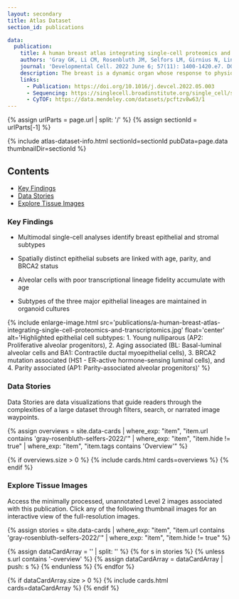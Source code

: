 ```yaml
---
layout: secondary
title: Atlas Dataset
section_id: publications

data:
  publication:
    title: A human breast atlas integrating single-cell proteomics and transcriptomics
    authors: 'Gray GK, Li CM, Rosenbluth JM, Selfors LM, Girnius N, Lin JR, Schackmann RCJ, Goh WL, Moore K, Shapiro HK, Mei S, DAndrea K, Nathanson KL, Sorger PK, Santagata S, Regev A, Garber JE, Dillon DA, and Brugge JS'
    journal: 'Developmental Cell. 2022 June 6; 57(11): 1400-1420.e7. DOI: [10.1016/j.devcel.2022.05.003](https://doi.org/10.1016/j.devcel.2022.05.003)'
    description: The breast is a dynamic organ whose response to physiological and pathophysiological conditions alters its disease susceptibility, yet the specific effects of these clinical variables on cell state remain poorly annotated. We present a unified, high-resolution breast atlas by integrating single-cell RNA-seq, mass cytometry, and cyclic immunofluorescence, encompassing a myriad of states. We define cell subtypes within the alveolar, hormone-sensing, and basal epithelial lineages, delineating associations of several subtypes with cancer risk factors, including age, parity, and BRCA2 germline mutation. Of particular interest is a subset of alveolar cells termed basal-luminal (BL) cells, which exhibit poor transcriptional lineage fidelity, accumulate with age, and carry a gene signature associated with basal-like breast cancer. We further utilize a medium-depletion approach to identify molecular factors regulating cell-subtype proportion in organoids. Together, these data are a rich resource to elucidate diverse mammary cell states.
    links:
      - Publication: https://doi.org/10.1016/j.devcel.2022.05.003
      - Sequencing: https://singlecell.broadinstitute.org/single_cell/study/SCP1731/a-human-breast-atlas-integrating-single-cell-proteomics-and-transcriptomics
      - CyTOF: https://data.mendeley.com/datasets/pcftzv8w63/1
---
```


{% assign urlParts = page.url | split: '/' %}
{% assign sectionId = urlParts[-1] %}

{% include atlas-dataset-info.html
    sectionId=sectionId
    pubData=page.data
    thumbnailDir=sectionId %}


## Contents
* [Key Findings](#key-findings)
* [Data Stories](#data-stories)
* [Explore Tissue Images](#explore-tissue-images)


### Key Findings
  - Multimodal single-cell analyses identify breast epithelial and stromal subtypes

  - Spatially distinct epithelial subsets are linked with age, parity, and BRCA2 status

  - Alveolar cells with poor transcriptional lineage fidelity accumulate with age

  - Subtypes of the three major epithelial lineages are maintained in organoid cultures

{% include enlarge-image.html src='publications/a-human-breast-atlas-integrating-single-cell-proteomics-and-transcriptomics.jpg' float='center' alt='Highlighted epithelial cell subtypes: 1. Young nulliparous (AP2:  Proliferative alveolar progenitors), 2. Aging associated (BL: Basal-luminal alveolar cells and BA1: Contractile ductal myoepithelial cells), 3. BRCA2 mutation associated (HS1 - ER-active hormone-sensing luminal cells), and 4. Parity associated (AP1: Parity-associated alveolar progenitors)' %}

### Data Stories
Data Stories are data visualizations that guide readers through the complexities of a large dataset through filters, search, or narrated image waypoints.

{%
    assign overviews = site.data-cards
    | where_exp: "item", "item.url contains 'gray-rosenbluth-selfers-2022/'"
    | where_exp: "item", "item.hide != true"
    | where_exp: "item", "item.tags contains 'Overview'"
%}

{% if overviews.size > 0 %}
  {% include cards.html cards=overviews %}
{% endif %}

### Explore Tissue Images
Access the minimally processed, unannotated Level 2 images associated with this publication. Click any of the following thumbnail images for an interactive view of the full-resolution images.

{%
    assign stories = site.data-cards
    | where_exp: "item", "item.url contains 'gray-rosenbluth-selfers-2022/'"
    | where_exp: "item", "item.hide != true"
%}

{% assign dataCardArray = '' | split: '' %}
{% for s in stories %}
  {% unless s.url contains '-overview' %}
    {% assign dataCardArray = dataCardArray | push: s %}
  {% endunless %}
{% endfor %}

{% if dataCardArray.size > 0 %}
  {% include cards.html cards=dataCardArray %}
{% endif %}
